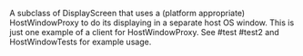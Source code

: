 A subclass of DisplayScreen that uses a (platform appropriate) HostWindowProxy
to do its displaying in a separate host OS window. This is just one example of a
client for HostWindowProxy.
See #test #test2 and HostWindowTests for example usage.